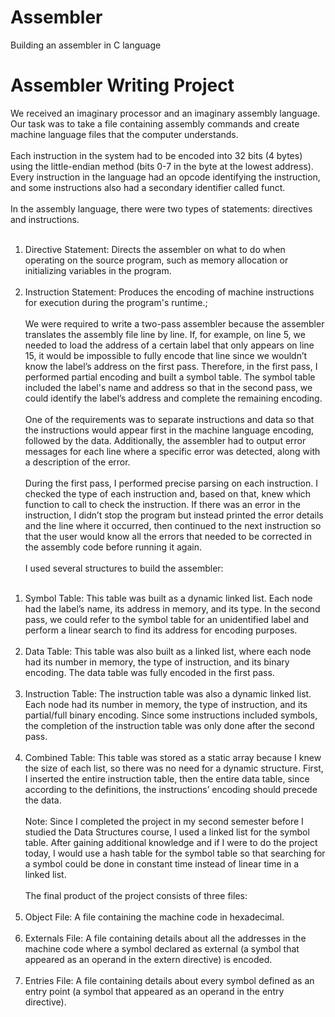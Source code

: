 # Assembler
Building an assembler in C language

# Assembler Writing Project
We received an imaginary processor and an imaginary assembly language. Our task was to take a file containing assembly commands and create machine language files that the computer understands.<br> <br>
Each instruction in the system had to be encoded into 32 bits (4 bytes) using the little-endian method (bits 0-7 in the byte at the lowest address). Every instruction in the language had an opcode identifying the instruction, and some instructions also had a secondary identifier called funct.<br> <br>
In the assembly language, there were two types of statements: directives and instructions. <br> <br>
1) Directive Statement: Directs the assembler on what to do when operating on the source program, such as memory allocation or initializing variables in the program. <br> <br>
2)	Instruction Statement: Produces the encoding of machine instructions for execution during the program's runtime.; <br> <br>
We were required to write a two-pass assembler because the assembler translates the assembly file line by line. If, for example, on line 5, we needed to load the address of a certain label that only appears on line 15, it would be impossible to fully encode that line since we wouldn’t know the label’s address on the first pass. Therefore, in the first pass, I performed partial encoding and built a symbol table. The symbol table included the label's name and address so that in the second pass, we could identify the label’s address and complete the remaining encoding. <br> <br>
One of the requirements was to separate instructions and data so that the instructions would appear first in the machine language encoding, followed by the data. Additionally, the assembler had to output error messages for each line where a specific error was detected, along with a description of the error. <br> <br>
During the first pass, I performed precise parsing on each instruction. I checked the type of each instruction and, based on that, knew which function to call to check the instruction. If there was an error in the instruction, I didn’t stop the program but instead printed the error details and the line where it occurred, then continued to the next instruction so that the user would know all the errors that needed to be corrected in the assembly code before running it again. <br> <br>
I used several structures to build the assembler: <br> <br>
1.	Symbol Table: This table was built as a dynamic linked list. Each node had the label’s name, its address in memory, and its type. In the second pass, we could refer to the symbol table for an unidentified label and perform a linear search to find its address for encoding purposes. <br> <br>
2.	Data Table: This table was also built as a linked list, where each node had its number in memory, the type of instruction, and its binary encoding. The data table was fully encoded in the first pass. <br> <br>
3.	Instruction Table: The instruction table was also a dynamic linked list. Each node had its number in memory, the type of instruction, and its partial/full binary encoding. Since some instructions included symbols, the completion of the instruction table was only done after the second pass. <br> <br>
4.	Combined Table: This table was stored as a static array because I knew the size of each list, so there was no need for a dynamic structure. First, I inserted the entire instruction table, then the entire data table, since according to the definitions, the instructions’ encoding should precede the data. <br> <br>
Note: Since I completed the project in my second semester before I studied the Data Structures course, I used a linked list for the symbol table. After gaining additional knowledge and if I were to do the project today, I would use a hash table for the symbol table so that searching for a symbol could be done in constant time instead of linear time in a linked list. <br> <br>
The final product of the project consists of three files: <br> <br>
1.	Object File: A file containing the machine code in hexadecimal. <br> <br>
2.	Externals File: A file containing details about all the addresses in the machine code where a symbol declared as external (a symbol that appeared as an operand in the extern directive) is encoded. <br> <br>
3.	Entries File: A file containing details about every symbol defined as an entry point (a symbol that appeared as an operand in the entry directive). <br> <br>

